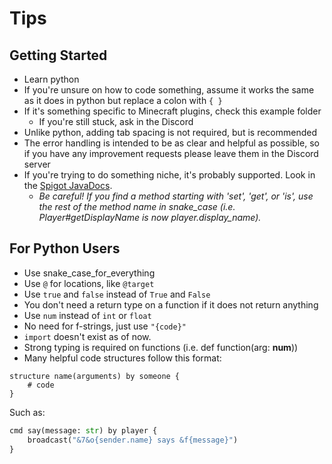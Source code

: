# Tips

## Getting Started
- Learn python
- If you're unsure on how to code something, assume it works the same as it does in python but replace a colon with `{ }`
- If it's something specific to Minecraft plugins, check this example folder
  - If you're still stuck, ask in the Discord
- Unlike python, adding tab spacing is not required, but is recommended
- The error handling is intended to be as clear and helpful as possible, so if you have any improvement requests please leave them in the Discord server
- If you're trying to do something niche, it's probably supported. Look in the [Spigot JavaDocs](https://hub.spigotmc.org/javadocs/spigot/).
  - *Be careful! If you find a method starting with 'set', 'get', or 'is', use the rest of the method name in snake_case (i.e. Player#getDisplayName is now player.display_name).*

## For Python Users
- Use snake_case_for_everything
- Use `@` for locations, like `@target`
- Use `true` and `false` instead of `True` and `False`
- You don't need a return type on a function if it does not return anything
- Use `num` instead of `int` or `float`
- No need for f-strings, just use `"{code}"`
- `import` doesn't exist as of now.
- Strong typing is required on functions (i.e. def function(arg: **num**))
- Many helpful code structures follow this format:
```
structure name(arguments) by someone {
    # code
}
```
Such as:
```python
cmd say(message: str) by player {
    broadcast("&7&o{sender.name} says &f{message}")
}
```